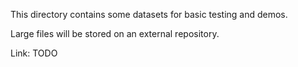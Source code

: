 This directory contains some datasets for basic testing and demos.

Large files will be stored on an external repository.

   Link: TODO
